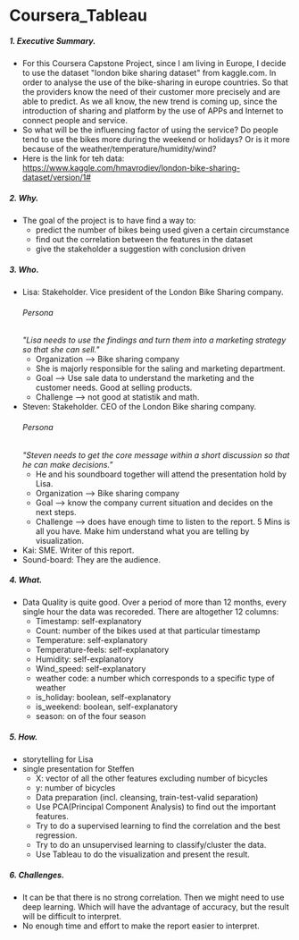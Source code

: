 # Coursera_Tableau

##### 1. Executive Summary. 
* For this Coursera Capstone Project, since I am living in Europe, I decide to use the dataset "london bike sharing dataset" from kaggle.com. In order to analyse the use of the bike-sharing in europe countries. So that the providers know the need of their customer more precisely and are able to predict. As we all know, the new trend is coming up, since the introduction of sharing and platform by the use of APPs and Internet to connect people and service.
* So what will be the influencing factor of using the service? Do people tend to use the bikes more during the weekend or holidays? Or is it more because of the weather/temperature/humidity/wind?
* Here is the link for teh data: <https://www.kaggle.com/hmavrodiev/london-bike-sharing-dataset/version/1#>

##### 2. Why. 
* The goal of the project is to have find a way to:
  * predict the number of bikes being used given a certain circumstance
  * find out the correlation between the features in the dataset
  * give the stakeholder a suggestion with conclusion driven

##### 3. Who. 
* Lisa: Stakeholder. Vice president of the London Bike Sharing company.
  ###### Persona
  *"Lisa needs to use the findings and turn them into a marketing strategy so that she can sell."*
  * Organization --> Bike sharing company
  * She is majorly responsible for the saling and marketing department.
  * Goal --> Use sale data to understand the marketing and the customer needs. Good at selling products.
  * Challenge --> not good at statistik and math.
* Steven: Stakeholder. CEO of the London Bike sharing company. 
  ###### Persona
  *"Steven needs to get the core message within a short discussion so that he can make decisions."*
  * He and his soundboard together will attend the presentation hold by Lisa.
  * Organization --> Bike sharing company
  * Goal --> know the company current situation and decides on the next steps.
  * Challenge --> does have enough time to listen to the report. 5 Mins is all you have. Make him understand what you are telling by     visualization.
* Kai: SME. Writer of this report.
* Sound-board: They are the audience.

##### 4. What.
* Data Quality is quite good. Over a period of more than 12 months, every single hour the data was recoreded. There are altogether 12 columns:
  * Timestamp: self-explanatory
  * Count: number of the bikes used at that particular timestamp
  * Temperature: self-explanatory
  * Temperature-feels: self-explanatory
  * Humidity: self-explanatory
  * Wind_speed: self-explanatory
  * weather code: a number which corresponds to a specific type of weather
  * is_holiday: boolean, self-explanatory
  * is_weekend: boolean, self-explanatory
  * season: on of the four season

##### 5. How.
* storytelling for Lisa
* single presentation for Steffen
  * X: vector of all the other features excluding number of bicycles
  * y: number of bicycles
  * Data preparation (incl. cleansing, train-test-valid separation)
  * Use PCA(Principal Component Analysis) to find out the important features.
  * Try to do a supervised learning to find the correlation and the best regression. 
  * Try to do an unsupervised learning to classify/cluster the data.
  * Use Tableau to do the visualization and present the result.

##### 6. Challenges.
* It can be that there is no strong correlation. Then we might need to use deep learning. Which will have the advantage of accuracy, but the result will be difficult to interpret.
* No enough time and effort to make the report easier to interpret.

